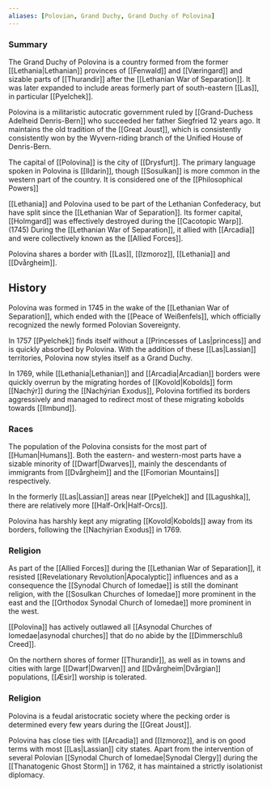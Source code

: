```yaml
---
aliases: [Polovian, Grand Duchy, Grand Duchy of Polovina]
---
```

### Summary
The Grand Duchy of Polovina is a country formed from the former [[Lethania|Lethanian]] provinces of [[Fenwald]] and [[Væringard]] and sizable parts of [[Thurandir]] after the [[Lethanian War of Separation]]. It was later expanded to include areas formerly part of south-eastern [[Las]], in particular [[Pyelchek]].

Polovina is a militaristic autocratic government ruled by [[Grand-Duchess Adelheid Denris-Bern]] who succeeded her father Siegfried 12 years ago. It maintains the old tradition of the [[Great Joust]], which is consistently consistently won by the Wyvern-riding branch of the Unified House of Denris-Bern.

The capital of [[Polovina]] is the city of [[Drysfurt]]. The primary language spoken in Polovina is [[Ildarin]], though [[Sosulkan]] is more common in the western part of the country. It is considered one of the [[Philosophical Powers]]

[[Lethania]] and Polovina used to be part of the Lethanian Confederacy, but have split since the [[Lethanian War of Separation]]. Its former capital, [[Holmgard]] was effectively destroyed during the [[Cacotopic Warp]]. (1745) During the [[Lethanian War of Separation]], it allied with [[Arcadia]] and were collectively known as the [[Allied Forces]].

Polovina shares a border with [[Las]], [[Izmoroz]], [[Lethania]] and [[Dvårgheim]].

## History
Polovina was formed in 1745 in the wake of the [[Lethanian War of Separation]], which ended with the [[Peace of Weißenfels]], which officially recognized the newly formed Polovian Sovereignty. 

In 1757 [[Pyelchek]] finds itself without a [[Princesses of Las|princess]] and is quickly absorbed by Polovina. With the addition of these [[Las|Lassian]] territories, Polovina now styles itself as a Grand Duchy.

In 1769, while [[Lethania|Lethanian]] and [[Arcadia|Arcadian]] borders were quickly overrun by the migrating hordes of [[Kovold|Kobolds]] form [[Nachýr]] during the [[Nachýrian Exodus]], Polovina fortified its borders aggressively and managed to redirect most of these migrating kobolds towards [[Ilmbund]].

### Races
The population of the Polovina consists for the most part of [[Human|Humans]]. Both the eastern- and western-most parts have a sizable minority of [[Dwarf|Dwarves]], mainly the descendants of immigrants from [[Dvårgheim]] and the [[Fomorian Mountains]] respectively.

In the formerly [[Las|Lassian]] areas near [[Pyelchek]] and [[Lagushka]], there are relatively more [[Half-Ork|Half-Orcs]].  

Polovina has harshly kept any migrating [[Kovold|Kobolds]] away from its borders, following the [[Nachýrian Exodus]] in 1769.

### Religion
As part of the [[Allied Forces]] during the [[Lethanian War of Separation]], it resisted [[Revelationary Revolution|Apocalyptic]] influences and as a consequence the [[Synodal Church of Iomedae]] is still the dominant religion, with the [[Sosulkan Churches of Iomedae]] more prominent in the east and the [[Orthodox Synodal Church of Iomedae]] more prominent in the west.

[[Polovina]] has actively outlawed all [[Asynodal Churches of Iomedae|asynodal churches]] that do no abide by the [[Dimmerschluß Creed]].

On the northern shores of former [[Thurandir]], as well as in towns and cities with large [[Dwarf|Dwarven]] and [[Dvårgheim|Dvårgian]] populations, [[Æsir]] worship is tolerated.

### Religion
Polovina is a feudal aristocratic society where the pecking order is determined every few years during the [[Great Joust]]. 

Polovina has close ties with [[Arcadia]] and [[Izmoroz]], and is on good terms with most [[Las|Lassian]] city states. Apart from the intervention of several Polovian [[Synodal Church of Iomedae|Synodal Clergy]] during the [[Thanatogenic Ghost Storm]] in 1762, it has maintained a strictly isolationist diplomacy.